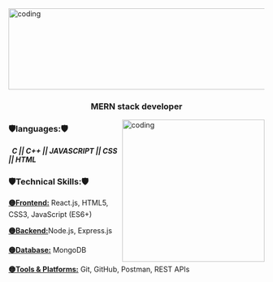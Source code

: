  <img class="center" alt="coding"  width="1000" height="160" src="https://c4.wallpaperflare.com/wallpaper/435/542/549/javascript-google-node-js-html-microsoft-visual-studio-hd-wallpaper-preview.jpg">
<h3 align="center">MERN stack developer</h3>
  <img align="right" alt="coding" width="280" src="https://rifadul-islam.vercel.app/_next/image?url=%2Fcoding.gif&w=1080&q=75">




<h3 align="left">🛡️languages:🛡️</h3>
<h5 align="left"> &nbsp; C || C++ || JAVASCRIPT || CSS || HTML </h5>
<h3 align="left">🛡️Technical Skills:🛡️</h3>
<p><b><u>🟡Frontend:</u></b> React.js, HTML5, CSS3, JavaScript (ES6+)</p>
<p><b><u>🟡Backend:</u></b>Node.js, Express.js</b>
<p><b><u>🟡Database:</u></b> MongoDB</p>
<p><b><u>🟡Tools & Platforms:</u></b> Git, GitHub, Postman, REST APIs</p>

 
